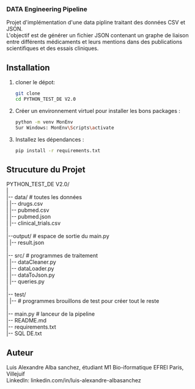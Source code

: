 ### DATA Engineering Pipeline

Projet d'implémentation d'une data pipline traitant des données CSV et JSON.<br>
L'objectif est de générer un fichier JSON contenant un graphe de liaison entre différents médicaments et leurs mentions dans des publications scientifiques et des essais cliniques.

## Installation
1. cloner le dépot:
    ```sh
    git clone 
    cd PYTHON_TEST_DE V2.0
    ```
2. Créer un environnement virtuel pour installer les bons packages :
    ```sh
    python -m venv MonEnv
    Sur Windows: MonEnv\Scripts\activate
    ```
3. Installez les dépendances :
    ```sh
    pip install -r requirements.txt
    ```

## Strucuture du Projet

PYTHON_TEST_DE V2.0/<br>
|<br>
|-- data/ # toutes les données<br>
| |-- drugs.csv<br>
| |-- pubmed.csv<br>
| |-- pubmed.json<br>
| |-- clinical_trials.csv<br>
|<br>
|--output/ # espace de sortie du main.py<br>
| |-- result.json<br>
|<br>
|-- src/ # programmes de traitement<br>
| |-- dataCleaner.py<br>
| |-- dataLoader.py<br>
| |-- dataToJson.py<br>
| |-- queries.py <br>
|<br>
|-- test/<br>
| |-- # programmes brouillons de test pour créer tout le reste<br>
|<br>
|-- main.py # lanceur de la pipeline<br>
|-- README.md<br>
|-- requirements.txt<br>
|-- SQL DE.txt<br>


## Auteur
Luis Alexandre Alba sanchez, étudiant M1 Bio-iformatique EFREI Paris, Villejuif<br>
LinkedIn: linkedin.com/in/luis-alexandre-albasanchez
